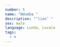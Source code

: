 ```yaml
---
number: 5
name: "Ndumba "
description: "‘lion’ "
sex: male
language: Lunda, Luvale
tags:
  - n
---
```

